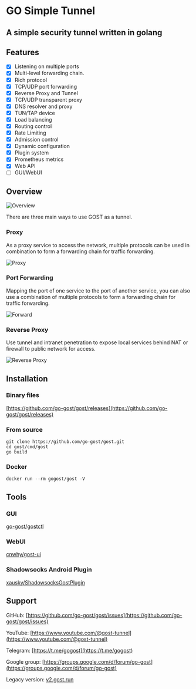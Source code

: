 # GO Simple Tunnel

## A simple security tunnel written in golang

## Features

- [x] Listening on multiple ports
- [x] Multi-level forwarding chain.
- [x] Rich protocol
- [x] TCP/UDP port forwarding
- [x] Reverse Proxy and Tunnel
- [x] TCP/UDP transparent proxy
- [x] DNS resolver and proxy
- [x] TUN/TAP device
- [x] Load balancing
- [x] Routing control
- [x] Rate Limiting
- [x] Admission control
- [x] Dynamic configuration
- [x] Plugin system
- [x] Prometheus metrics
- [x] Web API
- [ ] GUI/WebUI

## Overview

![Overview](/images/overview.png)

There are three main ways to use GOST as a tunnel.

### Proxy

As a proxy service to access the network, multiple protocols can be used in combination to form a forwarding chain for traffic forwarding.

![Proxy](/images/proxy.png)

### Port Forwarding

Mapping the port of one service to the port of another service, you can also use a combination of multiple protocols to form a forwarding chain for traffic forwarding.

![Forward](/images/forward.png)

### Reverse Proxy

Use tunnel and intranet penetration to expose local services behind NAT or firewall to public network for access.

![Reverse Proxy](/images/reverse-proxy.png)

## Installation

### Binary files

[https://github.com/go-gost/gost/releases](https://github.com/go-gost/gost/releases)

### From source

```
git clone https://github.com/go-gost/gost.git
cd gost/cmd/gost
go build
```

### Docker

```
docker run --rm gogost/gost -V
```

## Tools

### GUI

[go-gost/gostctl](https://github.com/go-gost/gostctl)

### WebUI

[cnwhy/gost-ui](https://github.com/cnwhy/gost-ui)

### Shadowsocks Android Plugin

[xausky/ShadowsocksGostPlugin](https://github.com/xausky/ShadowsocksGostPlugin)

## Support

GitHub: [https://github.com/go-gost/gost/issues](https://github.com/go-gost/gost/issues)

YouTube: [https://www.youtube.com/@gost-tunnel](https://www.youtube.com/@gost-tunnel)

Telegram: [https://t.me/gogost](https://t.me/gogost)

Google group: [https://groups.google.com/d/forum/go-gost](https://groups.google.com/d/forum/go-gost)

Legacy version: [v2.gost.run](https://v2.gost.run)
